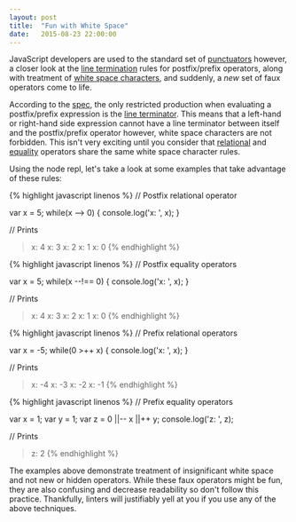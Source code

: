 ```yaml
---
layout: post
title:  "Fun with White Space"
date:   2015-08-23 22:00:00
---
```


JavaScript developers are used to the standard set of [punctuators][punctuators] however, a closer look at the [line termination][lineterminator] rules for postfix/prefix operators, along with treatment of [white space characters][whitespace], and suddenly, a _new_ set of faux operators come to life.

According to the [spec][asi], the only restricted production when evaluating a postfix/prefix expression is the [line terminator][lineterminator].  This means that a left-hand or right-hand side expression cannot have a line terminator between itself and the postfix/prefix operator however, white space characters are not forbidden.  This isn't very exciting until you consider that [relational][relational] and [equality][equality] operators share the same white space character rules.

Using the node repl, let's take a look at some examples that take advantage of these rules:

{% highlight javascript linenos %}
// Postfix relational operator

var x = 5;
while(x --> 0) {
  console.log('x: ', x);
}

// Prints
> x:  4
> x:  3
> x:  2
> x:  1
> x:  0
{% endhighlight %}

{% highlight javascript linenos %}
// Postfix equality operators

var x = 5;
while(x --!== 0) {
  console.log('x: ', x);
}

// Prints
> x:  4
> x:  3
> x:  2
> x:  1
> x:  0
{% endhighlight %}

{% highlight javascript linenos %}
// Prefix relational operators

var x = -5;
while(0 >++ x) {
  console.log('x: ', x);
}

// Prints
> x:  -4
> x:  -3
> x:  -2
> x:  -1
{% endhighlight %}

{% highlight javascript linenos %}
// Prefix equality operators

var x = 1;
var y = 1;
var z = 0 ||-- x ||++ y;
console.log('z: ', z);

// Prints
> z: 2
{% endhighlight %}

The examples above demonstrate treatment of insignificant white space and not new or hidden operators.  While these faux operators might be fun, they are also confusing and decrease readability so don't follow this practice.  Thankfully, linters will justifiably yell at you if you use any of the above techniques.

[acorn]:          https://github.com/marijnh/acorn
[asi]:            https://es5.github.io/#x7.9.1
[equality]:       https://es5.github.io/#x11.9
[lineterminator]: https://es5.github.io/#x7.3
[punctuators]:    https://es5.github.io/#x7.7
[relational]:     https://es5.github.io/#x11.8
[whitespace]:     https://es5.github.io/#x7.2